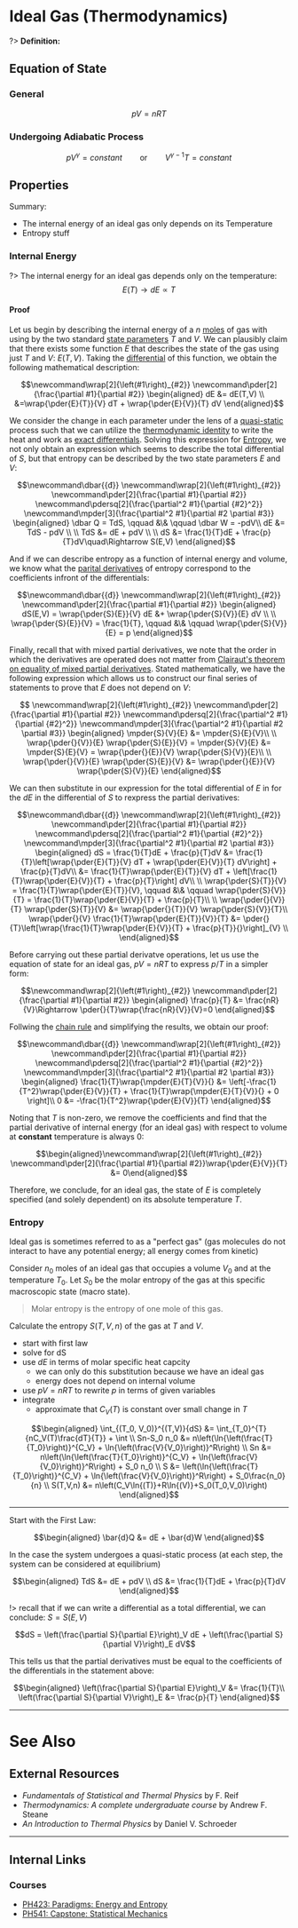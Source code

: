# Ideal Gas (Thermodynamics)

?> **Definition:**

## Equation of State

### General

$$pV=nRT$$

### Undergoing Adiabatic Process

$$pV^\gamma = constant \qquad\text{or}\qquad V^{\gamma-1}T = constant$$

## Properties

Summary:

  - The internal energy of an ideal gas only depends on its Temperature
  - Entropy stuff

### Internal Energy

?> The internal energy for an ideal gas depends only on the temperature: $$E(T)\rightarrow dE\propto T$$

#### Proof

Let us begin by describing the internal energy of a $n$ [moles](/chem/Moles.md) of gas with using by the two standard [state parameters](/physics/Thermodynamics/Systems#State-Parameters.md) $T$ and $V$. We can plausibly claim that there exists some function $E$ that describes the state of the gas using just $T$ and $V$: $E(T,V)$. Taking the [differential](/maths/Differentials.md) of this function, we obtain the following mathematical description:

$$\newcommand\wrap[2]{\left(#1\right)_{#2}}
\newcommand\pder[2]{\frac{\partial #1}{\partial #2}}
\begin{aligned}
dE &= dE(T,V) \\
&=\wrap{\pder{E}{T}}{V} dT + \wrap{\pder{E}{V}}{T} dV
\end{aligned}$$

We consider the change in each parameter under the lens of a [quasi-static](/physics/Thermodynamics/Processes#Quasistatic.md) process such that we can utilize the [thermodynamic identity](/physics/Thermodynamics/Functions#Thermodynamic-Identity.md) to write the heat and work as [exact differentials](/maths/Differentials#Exact.md). Solving this expression for [Entropy](/physics/Thermodynamics/Entropy.md), we not only obtain an expression which seems to describe the total differential of $S$, but that entropy can be described by the two state parameters $E$ and $V$:

$$\newcommand\dbar{{đ}}
\newcommand\wrap[2]{\left(#1\right)_{#2}}
\newcommand\pder[2]{\frac{\partial #1}{\partial #2}}
\newcommand\pdersq[2]{\frac{\partial^2 #1}{\partial {#2}^2}}
\newcommand\mpder[3]{\frac{\partial^2 #1}{\partial #2 \partial #3}}
\begin{aligned}
\dbar Q = TdS, \qquad &\& \qquad \dbar W = -pdV\\
dE &= TdS - pdV \\
\\
TdS &= dE + pdV \\
\\
dS &= \frac{1}{T}dE + \frac{p}{T}dV\quad\Rightarrow S(E,V)
\end{aligned}$$

And if we can describe entropy as a function of internal energy and volume, we know what the [parital derivatives](/maths/PartialDerivatives.md) of entropy correspond to the coefficients infront of the differentials:

$$\newcommand\dbar{{đ}}
\newcommand\wrap[2]{\left(#1\right)_{#2}}
\newcommand\pder[2]{\frac{\partial #1}{\partial #2}}
\begin{aligned}
dS(E,V) = \wrap{\pder{S}{E}}{V} dE &+ \wrap{\pder{S}{V}}{E} dV \\
\\
\wrap{\pder{S}{E}}{V} = \frac{1}{T}, \qquad &\& \qquad \wrap{\pder{S}{V}}{E} = p
\end{aligned}$$

Finally, recall that with mixed partial derivatives, we note that the order in which the derivatives are operated does not matter from [Clairaut's theorem on equality of mixed partial derivatives](/maths/PartialDerivatives#Clairaut's-Theorem.md). Stated mathematically, we have the following expression which allows us to construct our final series of statements to prove that $E$ does not depend on $V$:

$$
\newcommand\wrap[2]{\left(#1\right)_{#2}}
\newcommand\pder[2]{\frac{\partial #1}{\partial #2}}
\newcommand\pdersq[2]{\frac{\partial^2 #1}{\partial {#2}^2}}
\newcommand\mpder[3]{\frac{\partial^2 #1}{\partial #2 \partial #3}}
\begin{aligned}
\mpder{S}{V}{E} &= \mpder{S}{E}{V}\\
\\
\wrap{\pder{}{V}}{E} \wrap{\pder{S}{E}}{V} = \mpder{S}{V}{E} &= \mpder{S}{E}{V} = \wrap{\pder{}{E}}{V} \wrap{\pder{S}{V}}{E}\\
\\
\wrap{\pder{}{V}}{E} \wrap{\pder{S}{E}}{V} &= \wrap{\pder{}{E}}{V} \wrap{\pder{S}{V}}{E}
\end{aligned}$$

We can then substitute in our expression for the total differential of $E$ in for the $dE$ in the differential of $S$ to rexpress the partial derivatives:

$$\newcommand\dbar{{đ}}
\newcommand\wrap[2]{\left(#1\right)_{#2}}
\newcommand\pder[2]{\frac{\partial #1}{\partial #2}}
\newcommand\pdersq[2]{\frac{\partial^2 #1}{\partial {#2}^2}}
\newcommand\mpder[3]{\frac{\partial^2 #1}{\partial #2 \partial #3}}
\begin{aligned}
dS = \frac{1}{T}dE + \frac{p}{T}dV &= \frac{1}{T}\left[\wrap{\pder{E}{T}}{V} dT + \wrap{\pder{E}{V}}{T} dV\right] + \frac{p}{T}dV\\
&= \frac{1}{T}\wrap{\pder{E}{T}}{V} dT + \left[\frac{1}{T}\wrap{\pder{E}{V}}{T} + \frac{p}{T}\right] dV\\
\\
\wrap{\pder{S}{T}}{V} = \frac{1}{T}\wrap{\pder{E}{T}}{V}, \qquad &\& \qquad \wrap{\pder{S}{V}}{T} = \frac{1}{T}\wrap{\pder{E}{V}}{T} + \frac{p}{T}\\
\\
\wrap{\pder{}{V}}{T} \wrap{\pder{S}{T}}{V} &= \wrap{\pder{}{T}}{V} \wrap{\pder{S}{V}}{T}\\
\wrap{\pder{}{V} \frac{1}{T}\wrap{\pder{E}{T}}{V}}{T} &= \pder{}{T}\left[\wrap{\frac{1}{T}\wrap{\pder{E}{V}}{T} + \frac{p}{T}}{}\right]_{V} \\
\end{aligned}$$

Before carrying out these partial derivatve operations, let us use the equation of state for an ideal gas, $pV=nRT$ to express $p/T$ in a simpler form:

$$\newcommand\wrap[2]{\left(#1\right)_{#2}}
\newcommand\pder[2]{\frac{\partial #1}{\partial #2}}
\begin{aligned}
\frac{p}{T} &= \frac{nR}{V}\Rightarrow \pder{}{T}\wrap{\frac{nR}{V}}{V}=0
\end{aligned}$$

Follwing the [chain rule](/maths/PartialDerivatives#Chain-Rule.md) and simplifying the results, we obtain our proof:

$$\newcommand\dbar{{đ}}
\newcommand\wrap[2]{\left(#1\right)_{#2}}
\newcommand\pder[2]{\frac{\partial #1}{\partial #2}}
\newcommand\pdersq[2]{\frac{\partial^2 #1}{\partial {#2}^2}}
\newcommand\mpder[3]{\frac{\partial^2 #1}{\partial #2 \partial #3}}
\begin{aligned}
\frac{1}{T}\wrap{\mpder{E}{T}{V}}{} &= \left[-\frac{1}{T^2}\wrap{\pder{E}{V}}{T} + \frac{1}{T}\wrap{\mpder{E}{T}{V}}{} + 0 \right]\\
0 &= -\frac{1}{T^2}\wrap{\pder{E}{V}}{T}
\end{aligned}$$

Noting that $T$ is non-zero, we remove the coefficients and find that the partial derivative of internal energy (for an ideal gas) with respect to volume at **constant** temperature is always $0$:

$$\begin{aligned}\newcommand\wrap[2]{\left(#1\right)_{#2}}
\newcommand\pder[2]{\frac{\partial #1}{\partial #2}}\wrap{\pder{E}{V}}{T} &= 0\end{aligned}$$

Therefore, we conclude, for an ideal gas, the state of $E$ is completely specified (and solely dependent) on its absolute temperature $T$.

### Entropy

Ideal gas is sometimes referred to as a "perfect gas" (gas molecules do not interact to have any potential energy; all energy comes from kinetic)

Consider $n_0$ moles of an ideal gas that occupies a volume $V_0$ and at the temperature $T_0$. Let $S_0$ be the molar entropy of the gas at this specific macroscopic state (macro state).

> Molar entropy is the entropy of one mole of this gas.

Calculate the entropy $S(T,V,n)$ of the gas at $T$ and $V$.

- start with first law
- solve for dS
- use $dE$ in terms of molar specific heat capcity
  - we can only do this substitution because we have an ideal gas
  - energy does not depend on internal volume
- use $pV=nRT$ to rewrite $p$ in terms of given variables
- integrate
  - approximate that $C_V(T)$ is constant over small change in $T$


$$\begin{aligned}
\int_{(T_0, V_0)}^{(T,V)}{dS} &= \int_{T_0}^{T}{nC_V(T)\frac{dT}{T}} + \int \\
Sn-S_0 n_0 &= n\left(\ln{\left(\frac{T}{T_0}\right)}^{C_V} + \ln{\left(\frac{V}{V_0}\right)}^R\right) \\
Sn &= n\left(\ln{\left(\frac{T}{T_0}\right)}^{C_V} + \ln{\left(\frac{V}{V_0}\right)}^R\right) + S_0 n_0 \\
S &= \left(\ln{\left(\frac{T}{T_0}\right)}^{C_V} + \ln{\left(\frac{V}{V_0}\right)}^R\right) + S_0\frac{n_0}{n} \\
S(T,V,n) &= n\left(C_V\ln{(T)}+R\ln{(V)}+S_0(T_0,V_0)\right)
\end{aligned}$$

---

Start with the First Law:

$$\begin{aligned}
\bar{d}Q &= dE + \bar{d}W
\end{aligned}$$

In the case the system undergoes a quasi-static process (at each step, the system can be considered at equilibrium)

$$\begin{aligned}
TdS &= dE + pdV \\
dS &= \frac{1}{T}dE + \frac{p}{T}dV
\end{aligned}$$

!> recall that if we can write a differential as a total differential, we can conclude: $S=S(E,V)$

$$dS = \left(\frac{\partial S}{\partial E}\right)_V dE + \left(\frac{\partial S}{\partial V}\right)_E dV$$

This tells us that the partial derivatives must be equal to the coefficients of the differentials in the statement above:

$$\begin{aligned}
\left(\frac{\partial S}{\partial E}\right)_V &= \frac{1}{T}\\
\left(\frac{\partial S}{\partial V}\right)_E &= \frac{p}{T}
\end{aligned}$$


---

# See Also

## External Resources

- *Fundamentals of Statistical and Thermal Physics* by F. Reif
- *Thermodynamics: A complete undergraduate course* by Andrew F. Steane
- *An Introduction to Thermal Physics* by Daniel V. Schroeder

---

## Internal Links
### Courses

- [PH423: Paradigms: Energy and Entropy ](/courses/PH423.md)
- [PH541: Capstone: Statistical Mechanics](/courses/PH541.md)
